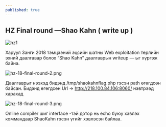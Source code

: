 ```yaml
---
published: true
---
```

## HZ Final round —Shao Kahn ( write up )

![hz1](https://raw.githubusercontent.com/fg0d/fg0d.github.io/master/_posts/hz-18-final-round-1.png)

Харуул Занги 2018 тэмцээний эцсийн шатны Web exploitation төрлийн эхний даалгавар болох “Shao Kahn” даалгаврын writeup — ыг хүргэж байна.


![hz-18-final-round-2.png](https://raw.githubusercontent.com/fg0d/fg0d.github.io/master/_posts/hz-18-final-round-2.png)


Даалгаврыг нээхэд бидэнд /tmp/shaokahnflag.php гэсэн path өгөгдсөн байсан. Бидэнд өгөгдсөн Url → http://218.100.84.106:8060/ нэвтрээд харахад


![hz-18-final-round-3.png](https://raw.githubusercontent.com/fg0d/fg0d.github.io/master/_posts/hz-18-final-round-3.png)


Online compiler шиг interface -тэй дотор нь echo буюу хэвлэх коммандаар ShaoKahn гэсэн үгийг хэвлэсэн байлаа.



